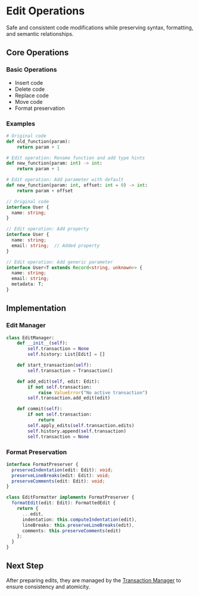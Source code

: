 # Edit Operations

Safe and consistent code modifications while preserving syntax, formatting, and semantic relationships.

## Core Operations

### Basic Operations

- Insert code
- Delete code
- Replace code
- Move code
- Format preservation

### Examples

```python
# Original code
def old_function(param):
    return param + 1

# Edit operation: Rename function and add type hints
def new_function(param: int) -> int:
    return param + 1

# Edit operation: Add parameter with default
def new_function(param: int, offset: int = 0) -> int:
    return param + offset
```

```typescript
// Original code
interface User {
  name: string;
}

// Edit operation: Add property
interface User {
  name: string;
  email: string;  // Added property
}

// Edit operation: Add generic parameter
interface User<T extends Record<string, unknown>> {
  name: string;
  email: string;
  metadata: T;
}
```

## Implementation

### Edit Manager

```python
class EditManager:
    def __init__(self):
        self.transaction = None
        self.history: List[Edit] = []

    def start_transaction(self):
        self.transaction = Transaction()

    def add_edit(self, edit: Edit):
        if not self.transaction:
            raise ValueError("No active transaction")
        self.transaction.add_edit(edit)

    def commit(self):
        if not self.transaction:
            return
        self.apply_edits(self.transaction.edits)
        self.history.append(self.transaction)
        self.transaction = None
```

### Format Preservation

```typescript
interface FormatPreserver {
  preserveIndentation(edit: Edit): void;
  preserveLineBreaks(edit: Edit): void;
  preserveComments(edit: Edit): void;
}

class EditFormatter implements FormatPreserver {
  formatEdit(edit: Edit): FormattedEdit {
    return {
      ...edit,
      indentation: this.computeIndentation(edit),
      lineBreaks: this.preserveLineBreaks(edit),
      comments: this.preserveComments(edit)
    };
  }
}
```

## Next Step

After preparing edits, they are managed by the [Transaction Manager](./transaction-manager.md) to ensure consistency and atomicity.
